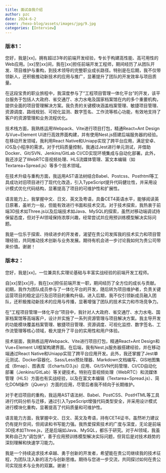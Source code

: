 ```yaml
---
title: 面试自我介绍
author: pzc
date: 2024-6-2
cover: /hexo-blog/assets/images/jpg/9.jpg
categories: [Interview]
---
```

### 版本1：

您好，我是[xx]，拥有超过3年的前端开发经验，专长于构建高性能、高可用性的Web应用。[xx]至[xx]间，我在[xx]担任前端开发工程师，期间经历了从团队开发、项目维护与重构，到技术领导的完整职业成长路径。特别是在后期，我不仅带领新人，还积极推动新技术的应用与推广，显著提升了团队的开发效率与项目质量。

在这段宝贵的职业旅程中，我深度参与了“工程项目管理一体化平台”的开发，该平台服务于包括人大政府、省交通厅、水力水电及国家档案馆在内的多个重要机构，提供全面的项目管理解决方案。我负责的关键模块涵盖档案管理、敏捷项目管理、资源调度、路线规划、可视化监测、数字签名、工作流等核心功能，有效地支持了客户的资源管理和业务流程优化。

技术栈方面，我熟练运用Webpack、Vite进行项目打包，精通React+Ant Design与Vue+Element UI进行高效界面构建，并有使用Nest.js搭建后端服务器的经验。在移动开发领域，我利用React Native和Uniapp实现了跨平台应用，满足安卓、iOS及小程序的需求。对于代码质量控制，我通过Jest进行单元测试，并借助Docker、Git/SVN、Jenkins/GitLab CI/CD实现环境集成与自动化部署。此外，我还涉足了WebRTC音视频处理、HLS流媒体管理、富文本编辑（如Textarea+Spread.js）等多个技术领域。

在技术升级与重构方面，我运用AST语法树结合Babel、Postcss、Posthtml等工具成功对旧项目进行了现代化改造，引入TypeScript提升代码健壮性，并采用设计模式优化代码结构，显著提高了项目的可维护性和扩展性。

语言能力上，我掌握中文、日文、英文及粤语，具备CET4英语水平，能够阅读英日原著，虽听力一般，但能有效进行书面和技术交流。对于技术探索，我热衷于前端3D技术如Three.js以及后端技术如Java、MySQL的探索，虽然对移动端调试持保留态度，但对于AI领域保持浓厚兴趣，经常尝试并应用预训练模型解决实际问题。

我是一位乐于探索、持续进步的开发者，渴望在贵公司发挥我的技术实力和项目管理经验，共同推动技术创新与业务发展。期待有机会进一步讨论我如何为贵公司带来价值。谢谢！

### 版本2：

您好，我是[xx]，一位兼具扎实理论基础与丰富实战经验的前端开发工程师。

自[xx]至[xx]月，我在[xx]担任前端开发一职，期间经历了全方位的成长与贡献。初期，我作为团队成员参与了一体化平台的开发，随后转为项目维护者，负责关键运营项目的稳定运行及旧项目的重构升级。进入后期，我不仅引领新成员融入团队，还积极推动新技术的应用与传播，显著增强了团队的技术实力和市场竞争力。

在“工程项目管理一体化平台”项目中，我针对人大政府、省交通厅、水力水电、国家档案馆等高端客户，设计并实施了一系列资源管理与项目解决方案。我主导开发的功能模块覆盖档案管理、敏捷项目管理、资源调度、可视化监控、数字签名、工作流管理等核心领域，极大提升了平台的实用性和用户体验。

技术层面，我熟练运用Webpack、Vite进行项目打包，精通React+Ant Design和Vue+Element UI框架构建界面。在后端，我有Nest.js服务器搭建经验，并在移动端通过React Native和Uniapp实现了跨平台应用开发。此外，我还掌握了Jest单元测试、Docker容器化、Sass/Less预处理器、Markdown文档编写、GIS地图集成（Bmap）、图表库（Echarts/D3.js）应用、Git/SVN代码管理、CI/CD自动化部署（Jenkins/GitLab）等关键技术。特别在音视频处理（WebRTC）和流媒体管理（HLS）方面也有实战经验，以及在富文本编辑（Textarea+Spread.js）、简化DOM操作（jQuery）方面的应用，尽管后者我不倾向于长期维护。

对于老旧项目的重构，我运用AST语法树、Babel、PostCSS、PostHTML等工具进行代码分析与迁移，通过引入TypeScript增强代码类型安全，并采用设计模式进行模块化重构，显著提高了代码质量和可维护性。

语言能力方面，我掌握中文、日文、英文及粤语，持有CET4证书，虽然听力建议仍有提升空间，但阅读和书写能力强。我热爱探索技术的广度与深度，无论是前端3D技术如Three.js，还是后端如Java、MySQL，都乐于研究。对于AI领域，我虽笑称自己为“调包侠”，善于应用预训练模型解决实际问题，但背后是对技术趋势的深刻理解和快速学习能力。

我是一个持续追求技术卓越、勇于创新的开发者，希望能在贵公司继续我的技术征程，为团队注入新的活力与创新思维。期待与您进一步交流，共同探讨如何在贵公司实现技术与业务的双赢。谢谢！
